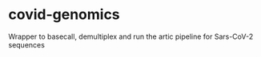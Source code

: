 # covid-genomics
Wrapper to basecall, demultiplex and run the artic pipeline for Sars-CoV-2 sequences

